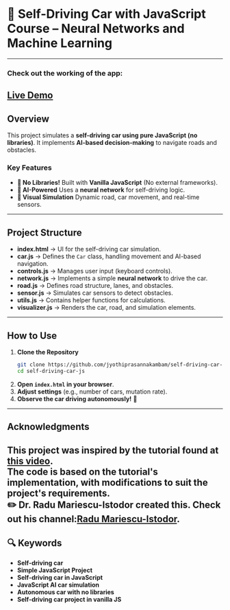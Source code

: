 # 🚗 Self-Driving Car with JavaScript Course – Neural Networks and Machine Learning 
---
### Check out the working of the app:
[Live Demo](https://self-driving-car-js-no-libraries-jk.vercel.app/)
---
## Overview  
This project simulates a **self-driving car using pure JavaScript (no libraries)**. It implements **AI-based decision-making** to navigate roads and obstacles.  

### **Key Features**  
- **🚀 No Libraries!** Built with **Vanilla JavaScript** (No external frameworks).  
- **🧠 AI-Powered** Uses a **neural network** for self-driving logic.  
- **🎨 Visual Simulation** Dynamic road, car movement, and real-time sensors.  

---

## **Project Structure**  
- **index.html** → UI for the self-driving car simulation.  
- **car.js** → Defines the `Car` class, handling movement and AI-based navigation.  
- **controls.js** → Manages user input (keyboard controls).  
- **network.js** → Implements a simple **neural network** to drive the car.  
- **road.js** → Defines road structure, lanes, and obstacles.  
- **sensor.js** → Simulates car sensors to detect obstacles.  
- **utils.js** → Contains helper functions for calculations.  
- **visualizer.js** → Renders the car, road, and simulation elements.  

---

## **How to Use**  
1. **Clone the Repository**  
   ```sh
   git clone https://github.com/jyothiprasannakambam/self-driving-car-js.git
   cd self-driving-car-js
   ```
2. **Open `index.html` in your browser**.  
3. **Adjust settings** (e.g., number of cars, mutation rate).  
4. **Observe the car driving autonomously!** 🚗  

---

## **Acknowledgments**  
This project was inspired by the tutorial found at [this video](https://www.youtube.com/watch?v=Rs_rAxEsAvI).  
The code is based on the tutorial's implementation, with modifications to suit the project's requirements.  
✏️ Dr. Radu Mariescu-Istodor created this. 
Check out his channel:[Radu Mariescu-Istodor](https://www.youtube.com/channel/UC3XGlNq8O5hZlZBJlSFB4jg).  
---
## 🔍 Keywords
- **Self-driving car**
- **Simple JavaScript Project**
- **Self-driving car in JavaScript**
- **JavaScript AI car simulation**
- **Autonomous car with no libraries**
- **Self-driving car project in vanilla JS**

